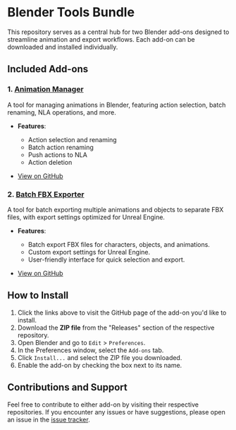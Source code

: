 # Blender Tools Bundle

This repository serves as a central hub for two Blender add-ons designed to streamline animation and export workflows. Each add-on can be downloaded and installed individually.

## Included Add-ons

### 1. [Animation Manager]([https://github.com/yourusername/blender-animation-manager](https://github.com/evilmushroom/blender-AnimationManager))
A tool for managing animations in Blender, featuring action selection, batch renaming, NLA operations, and more.

- **Features**:
  - Action selection and renaming
  - Batch action renaming
  - Push actions to NLA
  - Action deletion

- [View on GitHub]([https://github.com/yourusername/blender-animation-manager](https://github.com/evilmushroom/blender-AnimationManager))

### 2. [Batch FBX Exporter]([https://github.com/yourusername/blender-batch-fbx-exporter](https://github.com/evilmushroom/batch-fbx-exporter))
A tool for batch exporting multiple animations and objects to separate FBX files, with export settings optimized for Unreal Engine.

- **Features**:
  - Batch export FBX files for characters, objects, and animations.
  - Custom export settings for Unreal Engine.
  - User-friendly interface for quick selection and export.

- [View on GitHub]([https://github.com/yourusername/blender-batch-fbx-exporter](https://github.com/evilmushroom/batch-fbx-exporter))

## How to Install

1. Click the links above to visit the GitHub page of the add-on you'd like to install.
2. Download the **ZIP file** from the "Releases" section of the respective repository.
3. Open Blender and go to `Edit` > `Preferences`.
4. In the Preferences window, select the `Add-ons` tab.
5. Click `Install...` and select the ZIP file you downloaded.
6. Enable the add-on by checking the box next to its name.

## Contributions and Support

Feel free to contribute to either add-on by visiting their respective repositories. If you encounter any issues or have suggestions, please open an issue in the [issue tracker](https://github.com/yourusername/blender-tools-bundle/issues).

